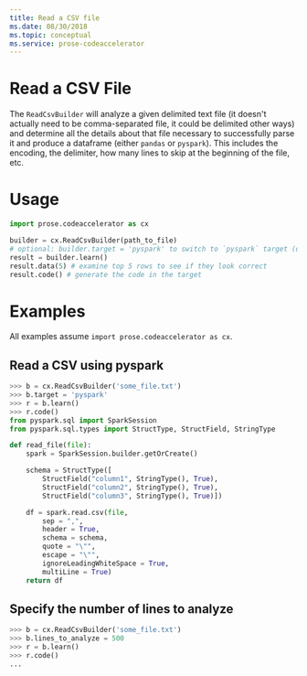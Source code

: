 ```yaml
---
title: Read a CSV file
ms.date: 08/30/2018
ms.topic: conceptual
ms.service: prose-codeaccelerator
---
```


# Read a CSV File

The `ReadCsvBuilder` will analyze a given delimited text file (it doesn't actually need to be comma-separated file, it
could be delimited other ways) and determine all the details about that file necessary to successfully parse it and
produce a dataframe (either `pandas` or `pyspark`).  This includes the encoding, the delimiter, how many lines to skip at
the beginning of the file, etc.

# Usage

``` python
import prose.codeaccelerator as cx

builder = cx.ReadCsvBuilder(path_to_file)
# optional: builder.target = 'pyspark' to switch to `pyspark` target (default is 'pandas')
result = builder.learn()
result.data(5) # examine top 5 rows to see if they look correct
result.code() # generate the code in the target
```

# Examples

All examples assume `import prose.codeaccelerator as cx`.

## Read a CSV using pyspark

```python
>>> b = cx.ReadCsvBuilder('some_file.txt')
>>> b.target = 'pyspark'
>>> r = b.learn()
>>> r.code()
from pyspark.sql import SparkSession
from pyspark.sql.types import StructType, StructField, StringType

def read_file(file):
    spark = SparkSession.builder.getOrCreate()

    schema = StructType([
        StructField("column1", StringType(), True),
        StructField("column2", StringType(), True),
        StructField("column3", StringType(), True)])

    df = spark.read.csv(file,
        sep = ",",
        header = True,
        schema = schema,
        quote = "\"",
        escape = "\"",
        ignoreLeadingWhiteSpace = True,
        multiLine = True)
    return df

```

## Specify the number of lines to analyze

```python
>>> b = cx.ReadCsvBuilder('some_file.txt')
>>> b.lines_to_analyze = 500
>>> r = b.learn()
>>> r.code()
...

```
